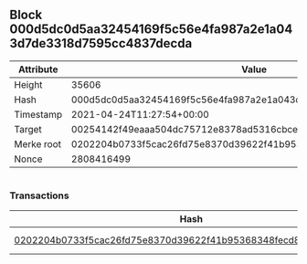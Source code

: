 ## Block 000d5dc0d5aa32454169f5c56e4fa987a2e1a043d7de3318d7595cc4837decda

Attribute | Value
--- | ---
Height | 35606
Hash | 000d5dc0d5aa32454169f5c56e4fa987a2e1a043d7de3318d7595cc4837decda
Timestamp | 2021-04-24T11:27:54+00:00
Target | 00254142f49eaaa504dc75712e8378ad5316cbcead634704b3734b6271167cc4
Merke root | 0202204b0733f5cac26fd75e8370d39622f41b95368348fecd87f35f46b609cf
Nonce | 2808416499

```

```

### Transactions

Hash | Amount
--- | ---
[0202204b0733f5cac26fd75e8370d39622f41b95368348fecd87f35f46b609cf](0202204b0733f5cac26fd75e8370d39622f41b95368348fecd87f35f46b609cf.md) | 10.00000000 SKEPTI 
